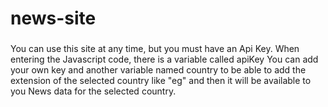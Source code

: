 # news-site
### 
You can use this site at any time, but you must have an Api Key. When entering the Javascript code, there is a variable called apiKey You can add your own key and another variable named country to be able to add the extension of the selected country like "eg" and then it will be available to you News data for the selected country.
